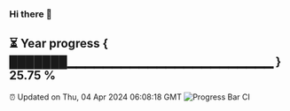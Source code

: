 ### Hi there 👋
⏳ Year progress { ███████▁▁▁▁▁▁▁▁▁▁▁▁▁▁▁▁▁▁▁▁▁▁▁ } 25.75 %
---
⏰ Updated on Thu, 04 Apr 2024 06:08:18 GMT
![Progress Bar CI](https://github.com/Moyi321/Moyi321/workflows/Progress%20Bar%20CI/badge.svg)
